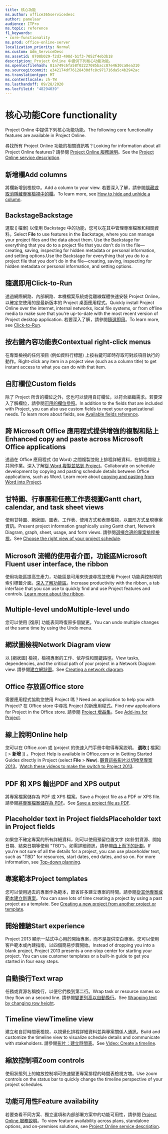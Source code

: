 ```yaml
---
title: 核心功能
ms.author: office365servicedesc
author: pamelaar
audience: ITPro
ms.topic: reference
f1_keywords:
- core-functionality
ms.prod: office-online-server
localization_priority: Normal
ms.custom: Adm_ServiceDesc
ms.assetid: 8708b029-f2d3-498d-b1f3-7052f4eb3b18
description: Project Online 中提供下列核心功能功能。
ms.openlocfilehash: 81a749c6fa58f02227085bacc87e4630ca8ea310
ms.sourcegitcommit: e342174df76128430dfc8c971716da5c4b2942ac
ms.translationtype: MT
ms.contentlocale: zh-TW
ms.lasthandoff: 09/28/2020
ms.locfileid: "48294039"
---
```

# <a name="core-functionality"></a><span data-ttu-id="e29cf-103">核心功能</span><span class="sxs-lookup"><span data-stu-id="e29cf-103">Core functionality</span></span>

<span data-ttu-id="e29cf-104">Project Online 中提供下列核心功能功能。</span><span class="sxs-lookup"><span data-stu-id="e29cf-104">The following core functionality features are available in Project Online.</span></span>
  
<span data-ttu-id="e29cf-105">尋找所有 Project Online 功能的相關資訊嗎？</span><span class="sxs-lookup"><span data-stu-id="e29cf-105">Looking for information about all Project Online features?</span></span> <span data-ttu-id="e29cf-106">請參閱 [Project Online 服務說明](project-online-service-description.md)。</span><span class="sxs-lookup"><span data-stu-id="e29cf-106">See the [Project Online service description](project-online-service-description.md).</span></span>
  
## <a name="add-columns"></a><span data-ttu-id="e29cf-107">新增欄</span><span class="sxs-lookup"><span data-stu-id="e29cf-107">Add columns</span></span>

<span data-ttu-id="e29cf-108">將欄新增到檢視中。</span><span class="sxs-lookup"><span data-stu-id="e29cf-108">Add a column to your view.</span></span> <span data-ttu-id="e29cf-109">若要深入了解，請參閱[隱藏或取消隱藏專案檢視中的欄](https://go.microsoft.com/fwlink/p/?LinkId=271343)。</span><span class="sxs-lookup"><span data-stu-id="e29cf-109">To learn more, see [How to hide and unhide a column](https://go.microsoft.com/fwlink/p/?LinkId=271343).</span></span>
  
## <a name="backstage"></a><span data-ttu-id="e29cf-110">Backstage</span><span class="sxs-lookup"><span data-stu-id="e29cf-110">Backstage</span></span>

<span data-ttu-id="e29cf-111">選取 **[** 檔案] 以使用 Backstage 中的功能，您可以在其中管理專案檔案和相關資料。</span><span class="sxs-lookup"><span data-stu-id="e29cf-111">Select **File** to use features in the Backstage, where you can manage your project files and the data about them.</span></span> <span data-ttu-id="e29cf-112">Use the Backstage for everything that you do to a project file that you don't do in the file—creating, saving, inspecting for hidden metadata or personal information, and setting options.</span><span class="sxs-lookup"><span data-stu-id="e29cf-112">Use the Backstage for everything that you do to a project file that you don't do in the file—creating, saving, inspecting for hidden metadata or personal information, and setting options.</span></span> 
  
## <a name="click-to-run"></a><span data-ttu-id="e29cf-113">隨選即用</span><span class="sxs-lookup"><span data-stu-id="e29cf-113">Click-to-Run</span></span>

<span data-ttu-id="e29cf-114">透過網際網路、內部網路、本機檔案系統或從離線媒體快速安裝 Project Online，以確定您使用的是最新版本的 Project 桌面應用程式。</span><span class="sxs-lookup"><span data-stu-id="e29cf-114">Quickly install Project Online over the internet, internal networks, local file systems, or from offline media to make sure that you're up-to-date with the most recent version of Project desktop application.</span></span> <span data-ttu-id="e29cf-115">若要深入了解，請參閱[隨選即用](https://go.microsoft.com/fwlink/p/?LinkId=271596)。</span><span class="sxs-lookup"><span data-stu-id="e29cf-115">To learn more, see [Click-to-Run](https://go.microsoft.com/fwlink/p/?LinkId=271596).</span></span>
  
## <a name="contextual-right-click-menus"></a><span data-ttu-id="e29cf-116">按右鍵內容功能表</span><span class="sxs-lookup"><span data-stu-id="e29cf-116">Contextual right-click menus</span></span>

<span data-ttu-id="e29cf-117">在專案檢視的任何項目 (例如資料行標題) 上按右鍵可即時存取可對該項目執行的動作。</span><span class="sxs-lookup"><span data-stu-id="e29cf-117">Right-click any item in a project view (such as a column title) to get instant access to what you can do with that item.</span></span>
  
## <a name="custom-fields"></a><span data-ttu-id="e29cf-118">自訂欄位</span><span class="sxs-lookup"><span data-stu-id="e29cf-118">Custom fields</span></span>

<span data-ttu-id="e29cf-p105">除了 Project 所含的欄位之外，您也可以使用自訂欄位，以符合組織需求。若要深入了解欄位，請參閱[可用的欄位參照](https://support.office.com/article/615a4563-1cc3-40f4-b66f-1b17e793a460)。</span><span class="sxs-lookup"><span data-stu-id="e29cf-p105">In addition to the fields that are included with Project, you can also use custom fields to meet your organizational needs. To learn more about fields, see [Available fields reference](https://support.office.com/article/615a4563-1cc3-40f4-b66f-1b17e793a460).</span></span>
  
## <a name="enhanced-copy-and-paste-across-microsoft-office-applications"></a><span data-ttu-id="e29cf-121">跨 Microsoft Office 應用程式提供增強的複製和貼上</span><span class="sxs-lookup"><span data-stu-id="e29cf-121">Enhanced copy and paste across Microsoft Office applications</span></span>

<span data-ttu-id="e29cf-p106">透過在 Office 應用程式 (如 Word) 之間複製並貼上排程詳細資料，在排程開發上共同作業。深入了解[從 Word 複製並貼到 Project](https://go.microsoft.com/fwlink/p/?LinkId=271330)。</span><span class="sxs-lookup"><span data-stu-id="e29cf-p106">Collaborate on schedule development by copying and pasting schedule details between Office applications, such as Word. Learn more about [copying and pasting from Word into Project](https://go.microsoft.com/fwlink/p/?LinkId=271330).</span></span>
  
## <a name="gantt-chart-calendar-and-task-sheet-views"></a><span data-ttu-id="e29cf-124">甘特圖、行事曆和任務工作表視圖</span><span class="sxs-lookup"><span data-stu-id="e29cf-124">Gantt chart, calendar, and task sheet views</span></span>

<span data-ttu-id="e29cf-125">使用甘特圖、網狀圖、圖表、工作表、使用方式和表單檢視，以圖形方式呈現專案資訊。</span><span class="sxs-lookup"><span data-stu-id="e29cf-125">Present project information graphically using Gantt chart, Network Diagram, graph, sheet, usage, and form views.</span></span> <span data-ttu-id="e29cf-126">請參閱[選擇合適的專案排程檢視](https://go.microsoft.com/fwlink/?LinkId=402905)。</span><span class="sxs-lookup"><span data-stu-id="e29cf-126">See [Choose the right view of your project schedule](https://go.microsoft.com/fwlink/?LinkId=402905).</span></span>
  
## <a name="microsoft-fluent-user-interface-the-ribbon"></a><span data-ttu-id="e29cf-127">Microsoft 流暢的使用者介面，功能區</span><span class="sxs-lookup"><span data-stu-id="e29cf-127">Microsoft Fluent user interface, the ribbon</span></span>

<span data-ttu-id="e29cf-p108">使用功能區提高生產力，功能區是可用來快速尋找並使用 Project 功能與控制項的索引標籤介面。[深入了解功能區](https://go.microsoft.com/fwlink/p/?LinkId=271325)。</span><span class="sxs-lookup"><span data-stu-id="e29cf-p108">Increase productivity with the ribbon, a tab interface that you can use to quickly find and use Project features and controls. [Learn more about the ribbon](https://go.microsoft.com/fwlink/p/?LinkId=271325).</span></span>
  
## <a name="multiple-level-undo"></a><span data-ttu-id="e29cf-130">Multiple-level undo</span><span class="sxs-lookup"><span data-stu-id="e29cf-130">Multiple-level undo</span></span>

<span data-ttu-id="e29cf-131">您可以使用 [復原] 功能表同時復原多個變更。</span><span class="sxs-lookup"><span data-stu-id="e29cf-131">You can undo multiple changes at the same time by using the Undo menu.</span></span> 
  
## <a name="network-diagram-view"></a><span data-ttu-id="e29cf-132">網狀圖檢視</span><span class="sxs-lookup"><span data-stu-id="e29cf-132">Network Diagram view</span></span>

<span data-ttu-id="e29cf-133">以 [網狀圖] 檢視，檢視專案的工作、依存性和關鍵路徑。</span><span class="sxs-lookup"><span data-stu-id="e29cf-133">View tasks, dependencies, and the critical path of your project in a Network Diagram view.</span></span> <span data-ttu-id="e29cf-134">請參閱[建立網狀圖](https://go.microsoft.com/fwlink/p/?LinkId=271338)。</span><span class="sxs-lookup"><span data-stu-id="e29cf-134">See [Creating a network diagram](https://go.microsoft.com/fwlink/p/?LinkId=271338).</span></span>
  
## <a name="office-store"></a><span data-ttu-id="e29cf-135">Office 存放區</span><span class="sxs-lookup"><span data-stu-id="e29cf-135">Office store</span></span>

<span data-ttu-id="e29cf-136">需要應用程式協助您使用 Project 嗎？</span><span class="sxs-lookup"><span data-stu-id="e29cf-136">Need an application to help you with Project?</span></span> <span data-ttu-id="e29cf-137">在 Office store 中尋找 Project 的新應用程式。</span><span class="sxs-lookup"><span data-stu-id="e29cf-137">Find new applications for Project in the Office store.</span></span> <span data-ttu-id="e29cf-138">請參閱 [Project 增益集](https://go.microsoft.com/fwlink/?LinkId=273883)。</span><span class="sxs-lookup"><span data-stu-id="e29cf-138">See [Add-ins for Project](https://go.microsoft.com/fwlink/?LinkId=273883).</span></span>
  
## <a name="online-help"></a><span data-ttu-id="e29cf-139">線上說明</span><span class="sxs-lookup"><span data-stu-id="e29cf-139">Online help</span></span>

<span data-ttu-id="e29cf-140">您可以在 Office.com 或 (project 的快速入門手冊中取得專案説明。 **選取 [** 檔案] [ \> **新增** ]) 。</span><span class="sxs-lookup"><span data-stu-id="e29cf-140">Project Help is available in Office.com or in Getting Started Guides directly in Project (select **File** \> **New**).</span></span> <span data-ttu-id="e29cf-141">[觀賞這些影片以切換至專案 2013](https://go.microsoft.com/fwlink/p/?LinkId=271325)。</span><span class="sxs-lookup"><span data-stu-id="e29cf-141">[Watch these videos to make the switch to Project 2013](https://go.microsoft.com/fwlink/p/?LinkId=271325).</span></span>
  
## <a name="pdf-and-xps-output"></a><span data-ttu-id="e29cf-142">PDF 和 XPS 輸出</span><span class="sxs-lookup"><span data-stu-id="e29cf-142">PDF and XPS output</span></span>

<span data-ttu-id="e29cf-143">將專案檔案儲存為 PDF 或 XPS 檔案。</span><span class="sxs-lookup"><span data-stu-id="e29cf-143">Save a Project file as a PDF or XPS file.</span></span> <span data-ttu-id="e29cf-144">請參閱[將專案檔案儲存為 PDF](https://go.microsoft.com/fwlink/p/?LinkId=271350)。</span><span class="sxs-lookup"><span data-stu-id="e29cf-144">See [Save a project file as PDF](https://go.microsoft.com/fwlink/p/?LinkId=271350).</span></span>
  
## <a name="placeholder-text-in-project-fields"></a><span data-ttu-id="e29cf-145">Placeholder text in Project fields</span><span class="sxs-lookup"><span data-stu-id="e29cf-145">Placeholder text in Project fields</span></span>

<span data-ttu-id="e29cf-p113">如果您不確定專案的所有詳細資料，則可以使用預留位置文字 (如針對資源、開始日期、結束日期等使用 "TBD")。如需詳細資訊，請參閱[由上而下的計劃](https://go.microsoft.com/fwlink/p/?LinkId=271333)。</span><span class="sxs-lookup"><span data-stu-id="e29cf-p113">If you're not sure of all the details for a project, you can use placeholder text, such as "TBD" for resources, start dates, end dates, and so on. For more information, see [Top-down planning](https://go.microsoft.com/fwlink/p/?LinkId=271333).</span></span>
  
## <a name="project-templates"></a><span data-ttu-id="e29cf-148">專案範本</span><span class="sxs-lookup"><span data-stu-id="e29cf-148">Project templates</span></span>

<span data-ttu-id="e29cf-p114">您可以使用過去的專案作為範本，節省許多建立專案的時間。請參閱[從其他專案或範本建立新專案](https://go.microsoft.com/fwlink/p/?LinkId=271328)。</span><span class="sxs-lookup"><span data-stu-id="e29cf-p114">You can save lots of time creating a project by using a past project as a template. See [Creating a new project from another project or template](https://go.microsoft.com/fwlink/p/?LinkId=271328).</span></span>
  
## <a name="start-experience"></a><span data-ttu-id="e29cf-151">開始體驗</span><span class="sxs-lookup"><span data-stu-id="e29cf-151">Start experience</span></span>

<span data-ttu-id="e29cf-p115">Project 2013 顯示一站式中心用於開始專案，而不是提供空白專案。您可以使用客戶範本或內建指南，以四個簡易步驟開始。</span><span class="sxs-lookup"><span data-stu-id="e29cf-p115">Instead of dropping you into a blank project, Project 2013 presents a one-stop center for starting your project. You can use customer templates or a built-in guide to get you started in four easy steps.</span></span>
  
## <a name="text-wrap"></a><span data-ttu-id="e29cf-154">自動換行</span><span class="sxs-lookup"><span data-stu-id="e29cf-154">Text wrap</span></span>

<span data-ttu-id="e29cf-155">任務或資源名稱換行，以便它們換到第二行。</span><span class="sxs-lookup"><span data-stu-id="e29cf-155">Wrap task or resource names so they flow on a second line.</span></span> <span data-ttu-id="e29cf-156">請參閱[變更列高以自動換行](https://go.microsoft.com/fwlink/p/?LinkId=271344)。</span><span class="sxs-lookup"><span data-stu-id="e29cf-156">See [Wrapping text by changing row height](https://go.microsoft.com/fwlink/p/?LinkId=271344).</span></span>
  
## <a name="timeline-view"></a><span data-ttu-id="e29cf-157">Timeline view</span><span class="sxs-lookup"><span data-stu-id="e29cf-157">Timeline view</span></span>

<span data-ttu-id="e29cf-158">建立和自訂時間表檢視，以視覺化排程詳細資料並與專案關係人通訊。</span><span class="sxs-lookup"><span data-stu-id="e29cf-158">Build and customize the timeline view to visualize schedule details and communicate with stakeholders.</span></span> <span data-ttu-id="e29cf-159">請參閱[影片：建立時間表](https://go.microsoft.com/fwlink/?LinkId=402912)。</span><span class="sxs-lookup"><span data-stu-id="e29cf-159">See [Video: Create a timeline](https://go.microsoft.com/fwlink/?LinkId=402912).</span></span>
  
## <a name="zoom-controls"></a><span data-ttu-id="e29cf-160">縮放控制項</span><span class="sxs-lookup"><span data-stu-id="e29cf-160">Zoom controls</span></span>

<span data-ttu-id="e29cf-161">使用狀態列上的縮放控制項可快速變更專案排程的時間表檢視方塊。</span><span class="sxs-lookup"><span data-stu-id="e29cf-161">Use zoom controls on the status bar to quickly change the timeline perspective of your project schedules.</span></span> 
  
## <a name="feature-availability"></a><span data-ttu-id="e29cf-162">功能可用性</span><span class="sxs-lookup"><span data-stu-id="e29cf-162">Feature availability</span></span>

<span data-ttu-id="e29cf-163">若要查看不同方案、獨立選項和內部部署方案中的功能可用性，請參閱 [Project Online 服務說明](project-online-service-description.md)。</span><span class="sxs-lookup"><span data-stu-id="e29cf-163">To view feature availability across plans, standalone options, and on-premises solutions, see [Project Online service description](project-online-service-description.md).</span></span>
  

